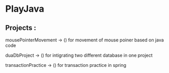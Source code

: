 # PlayJava

## Projects : 

mousePointerMovement -> () for movement of mouse poiner based on java code                  

duaDbProject -> () for intigrating two different database in one project                                      

transactionPractice -> () for transaction practice in spring


